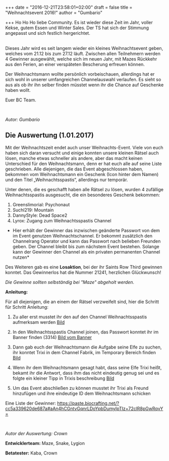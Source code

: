 +++
date = "2016-12-21T23:58:01+02:00"
draft = false
title = "Weihnachtsevent 2016!"
author = "Gumbario"

+++
Ho Ho Ho liebe Community. Es ist wieder diese Zeit im Jahr, voller Kekse, gutem Essen und Winter Sales. Der TS hat sich der Stimmung angepasst und sich festlich hergerichtet. 

<br>
Dieses Jahr wird es seit langem wieder ein kleines Weihnachtsevent geben, welches vom 21.12 bis zum 27.12 läuft. Zwischen allen Teilnehmern werden 4 Gewinner ausgewählt, welche sich im neuen Jahr, mit Mazes Rückkehr aus den Ferien, an einer verspäteten Bescherung erfreuen können.

Der Weihnachtsmann wollte persönlich vorbeischauen, allerdings hat er sich wohl in unserer umfangreichen Channelauswahl verlaufen. Es sieht so aus als ob ihr ihn selber finden müsstet wenn ihr die Chance auf Geschenke haben wollt.

Euer BC Team.

<br>

*Autor: Gumbario*

## Die Auswertung (1.01.2017)

Mit der Weihnachtszeit endet auch unser Weihnachts-Event. 
Viele von euch haben sich daran versucht und einige konnten unsere kleinen Rätsel auch lösen, manche etwas schneller als andere, aber das macht keinen Unterschied für den Weihnachtsmann, denn er hat euch alle auf seine Liste geschrieben. 
Alle diejenigen, die das Event abgeschlossen haben, bekommen vom Weihnachtsmann ein Geschenk (Icon hinter dem Namen) und den Titel „Weihnachtsspastis“, allerdings nur temporär.

Unter denen, die es geschafft haben alle Rätsel zu lösen, wurden 4 zufällige Weihnachtsspastis ausgesucht, die ein besonderes Geschenk bekommen:

1. Greenslimorial: Psychonaut
2. Suchl219: Mountain 
3. DannyStyle: Dead Space2
4. Lyrox: Zugang zum Weihnachtsspastis Channel

* Hier erhält der Gewinner das inzwischen geänderte Passwort von dem im Event genutzen Weihnachtschannel. Er  bekommt zusätzlich den Channelrang Operator und kann das Passwort nach belieben Freunden geben. Der Channel bleibt bis zum nächstem Event bestehen. Solange kann der Gewinner den Channel als ein privaten permanenten Channel nutzen*

Des Weiteren gab es eine **Losaktion**, bei der ihr Saints Row Third gewinnen konntet.
Das Gewinnerlos hat die Nummer 21241, herzlichen Glückwunsch!

*Die Gewinne sollten selbständig bei "Maze" abgeholt werden.*

**Anleitung:**

Für all diejenigen, die an einem der Rätsel verzweifelt sind, hier die Schritt für Schritt Anleitung:

1. Zu aller erst musstet ihr den auf den Channel Weihnachtsspastis aufmerksam werden [Bild](https://storage.biocrafting.net/f/826599080e/)

2. In den Weihnachtsspastis Channel joinen, das Passwort konntet ihr im Banner finden (3314) [Bild vom Banner](https://xenon.biocrafting.net/WinterBanner1_event.png)

3. Dann gab euch der Weihnachtsmann die Aufgabe seine Elfe zu suchen, ihr konntet Trixi in dem Channel Fabrik, im Temporary Bereich finden [Bild](https://storage.biocrafting.net/f/9caf2b01c5/)

4. Wenn ihr dem Weihnachtsmann gesagt habt, dass seine Elfe Trixi heißt, bekamt ihr die Antwort, dass ihm das nicht eindeutig genug sei und es folgte ein kleiner Tipp in Trixis beschreibung [Bild](https://storage.biocrafting.net/f/944a2cade0/)

5. Um das Event abschließen zu können musstet ihr Trixi als Freund hinzufügen und ihre eindeutige ID dem Weihnachtsmann schicken

Eine Liste der Gewinner: https://paste.biocrafting.net/?cc5a339620de687a#aAn4hCGntvGqnrLDoYpbDumyIpTIz+72clR8pGwRqvY=

<br>

*Autor der Auswertung: Crown*

**Entwicklerteam:** Maze, Snake, Lygion

**Betatester:** Kaba, Crown
